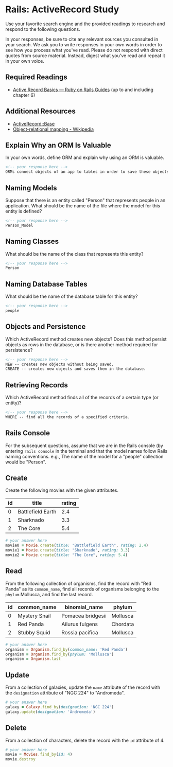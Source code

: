 # Rails: ActiveRecord Study

Use your favorite search engine and the provided readings to research and
respond to the following questions.

In your responses, be sure to cite any relevant sources you consulted in your
search. We ask you to write responses in your own words in order to see how you
process what you've read. Please do not respond with direct quotes from source
material. Instead, digest what you've read and repeat it in your own voice.

## Required Readings

-   [Active Record Basics — Ruby on Rails Guides](http://guides.rubyonrails.org/active_record_basics.html)
    (up to and including chapter 6)

## Additional Resources
-   [ActiveRecord::Base](http://api.rubyonrails.org/classes/ActiveRecord/Base.html)
-   [Object-relational mapping - Wikipedia](https://en.wikipedia.org/wiki/Object-relational_mapping)

## Explain Why an ORM Is Valuable

In your own words, define ORM and explain why using an ORM is valuable.

```md
<!-- your response here -->
ORMs connect objects of an app to tables in order to save these objects in a database without directly writing SQL.
```

## Naming Models

Suppose that there is an entity called "Person" that represents people in an
application. What should be the name of the file where the model for this entity
is defined?

```md
<!-- your response here -->
Person_Model
```

## Naming Classes

What should be the name of the class that represents this entity?

```md
<!-- your response here -->
Person
```

## Naming Database Tables

What should be the name of the database table for this entity?

```md
<!-- your response here -->
people
```

## Objects and Persistence

Which ActiveRecord method creates new objects? Does this method persist objects
as rows in the database, or is there another method required for persistence?

```md
<!-- your response here -->
NEW -- creates new objects without being saved.
CREATE -- creates new objects and saves them in the database.
```

## Retrieving Records

Which ActiveRecord method finds all of the records of a certain type (or
entity)?

```md
<!-- your response here -->
WHERE -- find all the records of a specified criteria.
```

## Rails Console

For the subsequent questions, assume that we are in the Rails console (by
entering `rails console` in the terminal and that the model names follow Rails
naming conventions.  e.g., The name of the model for a "people" collection would
be "Person".

## Create

Create the following movies with the given attributes.

| id | title | rating |
| --- | --- | --- |
| 0 | Battlefield Earth | 2.4 |
| 1 | Sharknado | 3.3 |
| 2 | The Core | 5.4 |

```ruby
# your answer here
movie0 = Movie.create(title: "Battlefield Earth", rating: 2.4)
movie1 = Movie.create(title: "Sharknado", rating: 3.3)
movie2 = Movie.create(title: "The Core", rating: 5.4)
```

## Read

From the following collection of organisms, find the record with "Red Panda" as
its `common_name`, find all records of organisms belonging to the `phylum`
Mollusca, and find the last record.

| id | common_name | binomial_name | phylum |
| --- | --- | --- | --- |
| 0 | Mystery Snail | Pomacea bridgesii | Mollusca |
| 1 | Red Panda | Ailurus fulgens | Chordata |
| 2 | Stubby Squid | Rossia pacifica | Mollusca |

```ruby
# your answer here
organism = Organism.find_by(common_name: 'Red Panda')
organism = Organism.find_by(phylum: 'Mollusca')
organism = Organism.last
```

## Update

From a collection of galaxies, update the `name` attribute of the record with
the `designation` attribute of "NGC 224" to "Andromeda".

```ruby
# your answer here
galaxy = Galaxy.find_by(designation: 'NGC 224')
galaxy.update(designation: 'Andromeda')
```

## Delete

From a collection of characters, delete the record with the `id` attribute of 4.

```ruby
# your answer here
movie = Movies.find_by(id: 4)
movie.destroy
```

